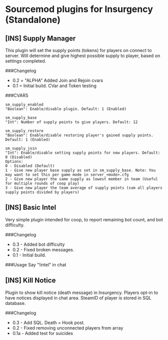 # Sourcemod plugins for Insurgency (Standalone)

## [INS] Supply Manager
This plugin will set the supply points (tokens) for players on connect to server.
Will determine and give highest possible supply to player, based on settings completed.
 
###Changelog
* 0.2 = "ALPHA" Added Join and Rejoin cvars
* 0.1 = Initial build. CVar and Token testing

###CVARS
```
sm_supply_enabled
"Boolean": Enable/disable plugin. Default: 1 (Enabled)

sm_supply_base
"Int": Number of supply points to give players. Default: 12

sm_supply_restore
"Boolean": Enable/disable restoring player's gained supply points. Default: 1 (Enabled)

sm_supply_join
"Int": Enable/disable setting supply points for new players. Default: 0 (Disabled)
Options:
0 - Disabled (Default)
1 - Give new player base supply as set in sm_supply_base. Note: You may want to set this per game mode in server_<mode>.cfg 
2 - Give new player the same supply as lowest member in team (Useful for multiple rounds of coop play)
3 - Give new player the team average of supply points (sum all players supply points divided by players)
```
## [INS] Basic Intel
Very simple plugin intended for coop, to report remaining bot count, and bot difficulty.

###Changelog
* 0.3 - Added bot difficulty
* 0.2 - Fixed broken messages.
* 0.1 - Initial build. 

###Usage
Say "!intel" in chat

## [INS] Kill Notice
Plugin to show kill notice (death message) in Insurgency.
Players opt-in to have notices displayed in chat area.
SteamID of player is stored in SQL database.

###Changelog
* 0.3 - Add SQL. Death = Hook post.
* 0.2 - Fixed removing unconnected players from array
* 0.1a - Added test for suicides
